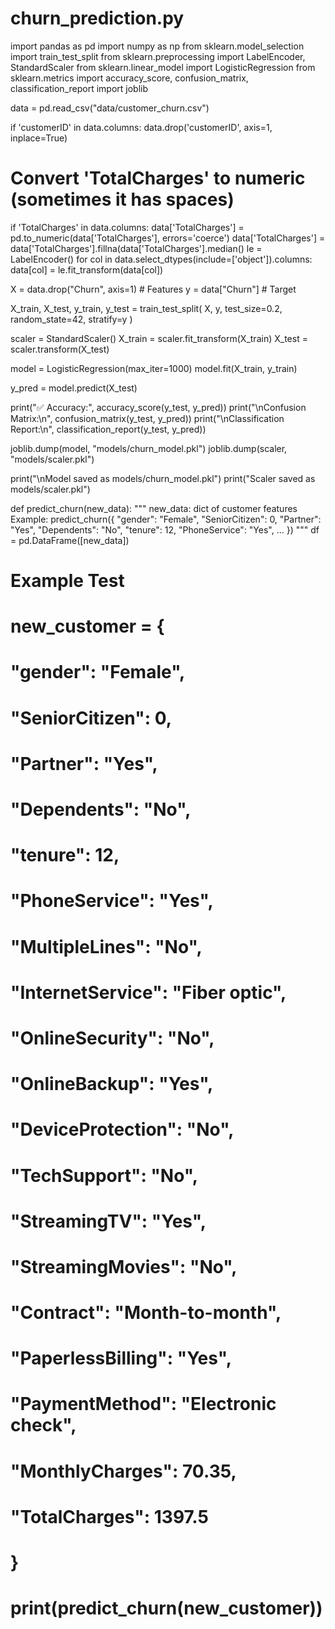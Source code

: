 # churn_prediction.py

import pandas as pd
import numpy as np
from sklearn.model_selection import train_test_split
from sklearn.preprocessing import LabelEncoder, StandardScaler
from sklearn.linear_model import LogisticRegression
from sklearn.metrics import accuracy_score, confusion_matrix, classification_report
import joblib

data = pd.read_csv("data/customer_churn.csv")

if 'customerID' in data.columns:
    data.drop('customerID', axis=1, inplace=True)

# Convert 'TotalCharges' to numeric (sometimes it has spaces)
if 'TotalCharges' in data.columns:
    data['TotalCharges'] = pd.to_numeric(data['TotalCharges'], errors='coerce')
    data['TotalCharges'] = data['TotalCharges'].fillna(data['TotalCharges'].median()
le = LabelEncoder()
for col in data.select_dtypes(include=['object']).columns:
    data[col] = le.fit_transform(data[col])

X = data.drop("Churn", axis=1)   # Features
y = data["Churn"]                # Target

X_train, X_test, y_train, y_test = train_test_split(
    X, y, test_size=0.2, random_state=42, stratify=y
)

scaler = StandardScaler()
X_train = scaler.fit_transform(X_train)
X_test = scaler.transform(X_test)


model = LogisticRegression(max_iter=1000)
model.fit(X_train, y_train)


y_pred = model.predict(X_test)

print("✅ Accuracy:", accuracy_score(y_test, y_pred))
print("\nConfusion Matrix:\n", confusion_matrix(y_test, y_pred))
print("\nClassification Report:\n", classification_report(y_test, y_pred))

joblib.dump(model, "models/churn_model.pkl")
joblib.dump(scaler, "models/scaler.pkl")

print("\nModel saved as models/churn_model.pkl")
print("Scaler saved as models/scaler.pkl")

def predict_churn(new_data):
    """
    new_data: dict of customer features
    Example:
    predict_churn({
        "gender": "Female",
        "SeniorCitizen": 0,
        "Partner": "Yes",
        "Dependents": "No",
        "tenure": 12,
        "PhoneService": "Yes",
        ...
    })
    """
    df = pd.DataFrame([new_data])

# Example Test
# new_customer = {
#     "gender": "Female",
#     "SeniorCitizen": 0,
#     "Partner": "Yes",
#     "Dependents": "No",
#     "tenure": 12,
#     "PhoneService": "Yes",
#     "MultipleLines": "No",
#     "InternetService": "Fiber optic",
#     "OnlineSecurity": "No",
#     "OnlineBackup": "Yes",
#     "DeviceProtection": "No",
#     "TechSupport": "No",
#     "StreamingTV": "Yes",
#     "StreamingMovies": "No",
#     "Contract": "Month-to-month",
#     "PaperlessBilling": "Yes",
#     "PaymentMethod": "Electronic check",
#     "MonthlyCharges": 70.35,
#     "TotalCharges": 1397.5
# }
# print(predict_churn(new_customer))

